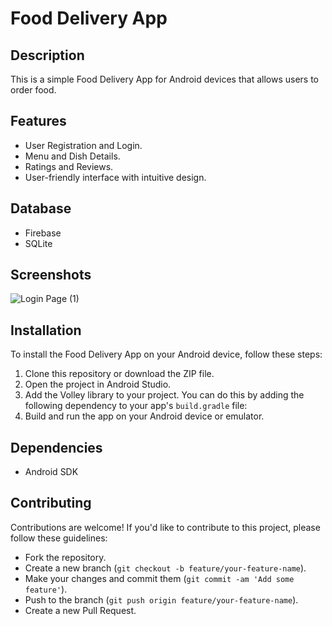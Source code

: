 # Food Delivery App

## Description
This is a simple Food Delivery App for Android devices that allows users to order food.

## Features
- User Registration and Login.
- Menu and Dish Details.
- Ratings and Reviews.
- User-friendly interface with intuitive design.
  
## Database
- Firebase
- SQLite

## Screenshots
![Login Page (1)](https://github.com/user-attachments/assets/24a855df-8192-434d-97c8-92838e3c7378)

## Installation
To install the Food Delivery App on your Android device, follow these steps:
1. Clone this repository or download the ZIP file.
2. Open the project in Android Studio.
3. Add the Volley library to your project. You can do this by adding the following dependency to your app's `build.gradle` file:
4. Build and run the app on your Android device or emulator.

## Dependencies
- Android SDK

## Contributing
Contributions are welcome! If you'd like to contribute to this project, please follow these guidelines:
- Fork the repository.
- Create a new branch (`git checkout -b feature/your-feature-name`).
- Make your changes and commit them (`git commit -am 'Add some feature'`).
- Push to the branch (`git push origin feature/your-feature-name`).
- Create a new Pull Request.
